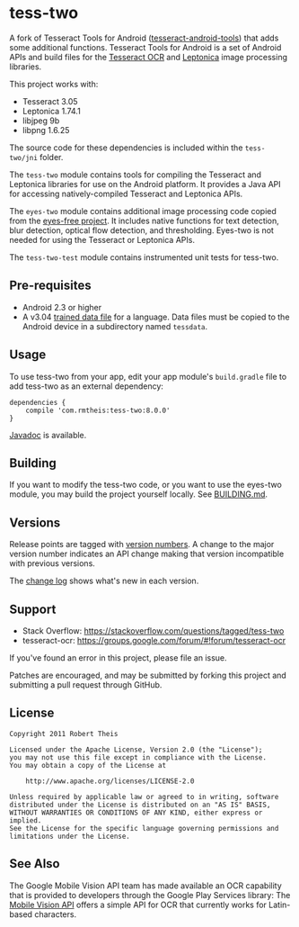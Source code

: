 # tess-two

A fork of Tesseract Tools for Android 
([tesseract-android-tools][tesseract-android-tools]) that adds some
additional functions. Tesseract Tools for Android is a set of Android APIs and
build files for the [Tesseract OCR][tesseract-ocr] and [Leptonica][leptonica] 
image processing libraries.

This project works with:

 - Tesseract 3.05
 - Leptonica 1.74.1
 - libjpeg 9b
 - libpng 1.6.25
 
The source code for these dependencies is included within the
`tess-two/jni` folder. 

The `tess-two` module contains tools for compiling the Tesseract and Leptonica
libraries for use on the Android platform. It provides a Java API for accessing 
natively-compiled Tesseract and Leptonica APIs.

The `eyes-two` module contains additional image processing code copied from the
[eyes-free project][eyes-free]. It includes native functions for text detection,
blur detection, optical flow detection, and thresholding. Eyes-two is not needed
for using the Tesseract or Leptonica APIs.

The `tess-two-test` module contains instrumented unit tests for tess-two.

## Pre-requisites

* Android 2.3 or higher
* A v3.04 [trained data file][tessdata] for a language. Data files must be 
copied to the Android device in a subdirectory named `tessdata`.

## Usage

To use tess-two from your app, edit your app module's `build.gradle` file to add 
tess-two as an external dependency:

	dependencies {
	    compile 'com.rmtheis:tess-two:8.0.0'
	}
	
[Javadoc][javadoc] is available.

## Building

If you want to modify the tess-two code, or you want to use the eyes-two module,
you may build the project yourself locally. See [BUILDING.md](BUILDING.md).


## Versions

Release points are tagged with [version numbers][semantic-versioning]. A change 
to the major version number indicates an API change making that version 
incompatible with previous versions.

The [change log](CHANGELOG.md) shows what's new in each version.

## Support

* Stack Overflow: https://stackoverflow.com/questions/tagged/tess-two
* tesseract-ocr: https://groups.google.com/forum/#!forum/tesseract-ocr

If you've found an error in this project, please file an issue.

Patches are encouraged, and may be submitted by forking this project and 
submitting a pull request through GitHub. 

## License

    Copyright 2011 Robert Theis

    Licensed under the Apache License, Version 2.0 (the "License");
    you may not use this file except in compliance with the License.
    You may obtain a copy of the License at

        http://www.apache.org/licenses/LICENSE-2.0

    Unless required by applicable law or agreed to in writing, software
    distributed under the License is distributed on an "AS IS" BASIS,
    WITHOUT WARRANTIES OR CONDITIONS OF ANY KIND, either express or implied.
    See the License for the specific language governing permissions and
    limitations under the License.

## See Also

The Google Mobile Vision API team has made available an OCR capability that is
provided to developers through the Google Play Services library: The
[Mobile Vision API][mobile-vision-api] offers a simple API for OCR that
currently works for Latin-based characters.

[tesseract-android-tools]: https://github.com/alanv/tesseract-android-tools
[tesseract-ocr]: https://github.com/tesseract-ocr/tesseract
[leptonica]: https://github.com/DanBloomberg/leptonica
[eyes-free]: https://github.com/rmtheis/eyes-free
[tessdata]: https://github.com/tesseract-ocr/tessdata/tree/3.04.00
[javadoc]: https://rmtheis.github.io/tess-two/javadoc/index.html
[semantic-versioning]: http://semver.org
[stackoverflow]: https://stackoverflow.com/
[mobile-vision-api]: https://developers.google.com/vision/
